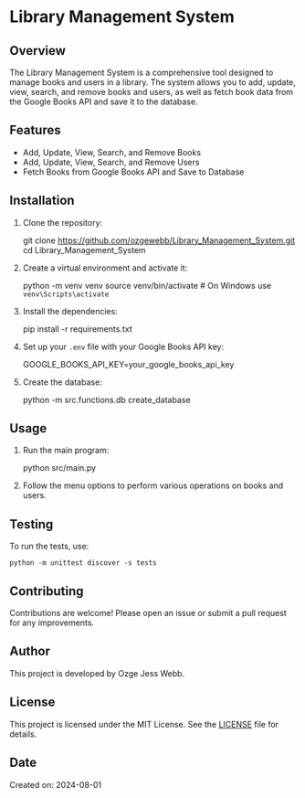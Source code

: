 # Library Management System

## Overview

The Library Management System is a comprehensive tool designed to manage books and users in a library. The system allows you to add, update, view, search, and remove books and users, as well as fetch book data from the Google Books API and save it to the database.

## Features

- Add, Update, View, Search, and Remove Books
- Add, Update, View, Search, and Remove Users
- Fetch Books from Google Books API and Save to Database

## Installation

1. Clone the repository:
    
    git clone https://github.com/ozgewebb/Library_Management_System.git
    cd Library_Management_System

2. Create a virtual environment and activate it:

    python -m venv venv
    source venv/bin/activate   # On Windows use `venv\Scripts\activate`

3. Install the dependencies:
    
    pip install -r requirements.txt
    
4. Set up your `.env` file with your Google Books API key:
    
    GOOGLE_BOOKS_API_KEY=your_google_books_api_key 

5. Create the database:

    python -m src.functions.db create_database

## Usage

1. Run the main program:
    
    python src/main.py
    
2. Follow the menu options to perform various operations on books and users.

## Testing

To run the tests, use:
    
    python -m unittest discover -s tests

## Contributing

Contributions are welcome! Please open an issue or submit a pull request for any improvements.

## Author

This project is developed by Ozge Jess Webb.

## License

This project is licensed under the MIT License. See the [LICENSE](LICENSE) file for details.

## Date

Created on: 2024-08-01